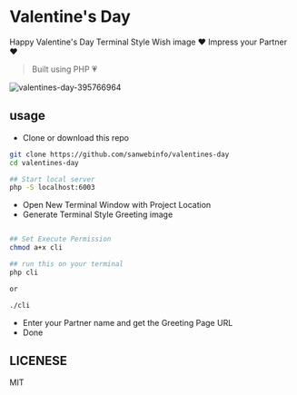 # Valentine's Day

Happy Valentine's Day Terminal Style Wish image ❤️ Impress your Partner ❤️

> Built using PHP 💗  

![valentines-day-395766964](https://github.com/sanwebinfo/valentines-day/assets/10300271/5ad4b6cd-3691-4532-9d67-4151e61dde3e)

## usage

- Clone or download this repo

```sh
git clone https://github.com/sanwebinfo/valentines-day
cd valentines-day

## Start local server
php -S localhost:6003
```

- Open New Terminal Window with Project Location
- Generate Terminal Style Greeting image

```sh

## Set Execute Permission
chmod a+x cli

## run this on your terminal
php cli

or 

./cli

```

- Enter your Partner name and get the Greeting Page URL
- Done

## LICENESE

MIT
